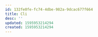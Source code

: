 ```yaml
---
id: 132fe0fe-fc74-4dbe-982a-9dcac677f664
title: Cli
desc: ''
updated: 1595953214294 
created: 1595953214294 
---
```


